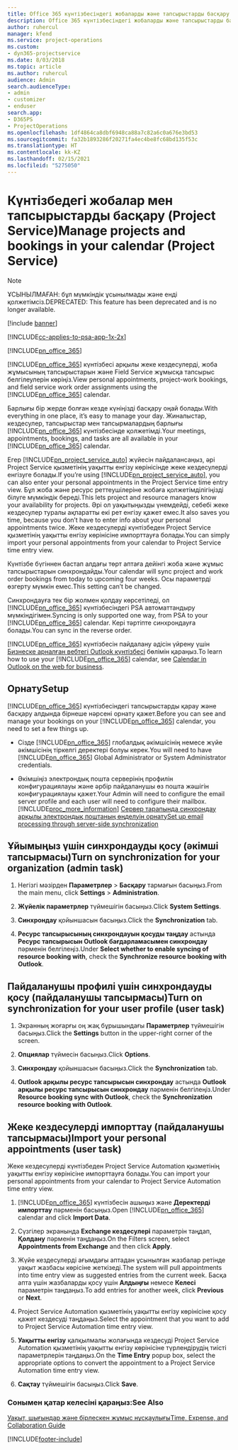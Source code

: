 ```yaml
---
title: Office 365 күнтізбесіндегі жобаларды және тапсырыстарды басқару
description: Office 365 күнтізбесіндегі жобаларды және тапсырыстарды басқару жолы
author: ruhercul
manager: kfend
ms.service: project-operations
ms.custom:
- dyn365-projectservice
ms.date: 8/03/2018
ms.topic: article
ms.author: ruhercul
audience: Admin
search.audienceType:
- admin
- customizer
- enduser
search.app:
- D365PS
- ProjectOperations
ms.openlocfilehash: 1df4864ca8dbf6948ca88a7c82a6c0a676e3bd53
ms.sourcegitcommit: fa32b1893286f20271fa4ec4be8fc68bd135f53c
ms.translationtype: HT
ms.contentlocale: kk-KZ
ms.lasthandoff: 02/15/2021
ms.locfileid: "5275050"
---
```

# <a name="manage-projects-and-bookings-in-your-calendar-project-service"></a><span data-ttu-id="83f83-103">Күнтізбедегі жобалар мен тапсырыстарды басқару (Project Service)</span><span class="sxs-lookup"><span data-stu-id="83f83-103">Manage projects and bookings in your calendar (Project Service)</span></span>

> [!Note]
> <span data-ttu-id="83f83-104">ҰСЫНЫЛМАҒАН: бұл мүмкіндік ұсынылмады және енді қолжетімсіз.</span><span class="sxs-lookup"><span data-stu-id="83f83-104">DEPRECATED: This feature has been deprecated and is no longer available.</span></span>

[!include [banner](../includes/psa-now-project-operations.md)]

[!INCLUDE[cc-applies-to-psa-app-1x-2x](../includes/cc-applies-to-psa-app-1x-2x.md)]

[!INCLUDE[pn_office_365](../includes/pn-office-365.md)] 

<span data-ttu-id="83f83-105">[!INCLUDE[pn_office_365](../includes/pn-office-365.md)] күнтізбесі арқылы жеке кездесулерді, жоба жұмысының тапсырыстарын және Field Service жұмысқа тапсырыс белгілеулерін көріңіз.</span><span class="sxs-lookup"><span data-stu-id="83f83-105">View personal appointments, project-work bookings, and field service work order assignments using the [!INCLUDE[pn_office_365](../includes/pn-office-365.md)] calendar.</span></span>  
  
 <span data-ttu-id="83f83-106">Барлығы бір жерде болған кезде күніңізді басқару оңай болады.</span><span class="sxs-lookup"><span data-stu-id="83f83-106">With everything in one place, it’s easy to manage your day.</span></span> <span data-ttu-id="83f83-107">Жиналыстар, кездесулер, тапсырыстар мен тапсырмалардың барлығы [!INCLUDE[pn_office_365](../includes/pn-office-365.md)] күнтізбесінде қолжетімді.</span><span class="sxs-lookup"><span data-stu-id="83f83-107">Your meetings, appointments, bookings, and tasks are all available in your [!INCLUDE[pn_office_365](../includes/pn-office-365.md)] calendar.</span></span>  
  
 <span data-ttu-id="83f83-108">Егер [!INCLUDE[pn_project_service_auto](../includes/pn-project-service-auto.md)] жүйесін пайдалансаңыз, әрі Project Service қызметінің уақытты енгізу көрінісінде жеке кездесулерді енгізуге болады.</span><span class="sxs-lookup"><span data-stu-id="83f83-108">If you’re using [!INCLUDE[pn_project_service_auto](../includes/pn-project-service-auto.md)], you can also enter your personal appointments in the Project Service time entry view.</span></span> <span data-ttu-id="83f83-109">Бұл жоба және ресурс реттеушілеріне жобаға қолжетімділігіңізді білуге мүмкіндік береді.</span><span class="sxs-lookup"><span data-stu-id="83f83-109">This lets project and resource managers know your availability for projects.</span></span> <span data-ttu-id="83f83-110">Әрі ол уақытыңызды үнемдейді, себебі жеке кездесулер туралы ақпаратты екі рет енгізу қажет емес.</span><span class="sxs-lookup"><span data-stu-id="83f83-110">It also saves you time, because you don’t have to enter info about your personal appointments twice.</span></span> <span data-ttu-id="83f83-111">Жеке кездесулерді күнтізбеден Project Service қызметінің уақытты енгізу көрінісіне импорттауға болады.</span><span class="sxs-lookup"><span data-stu-id="83f83-111">You can simply import your personal appointments from your calendar to Project Service time entry view.</span></span>  
  
 <span data-ttu-id="83f83-112">Күнтізбе бүгіннен бастап алдағы төрт аптаға дейінгі жоба және жұмыс тапсырыстарын синхрондайды.</span><span class="sxs-lookup"><span data-stu-id="83f83-112">Your calendar will sync project and work order bookings from today to upcoming four weeks.</span></span> <span data-ttu-id="83f83-113">Осы параметрді өзгерту мүмкін емес.</span><span class="sxs-lookup"><span data-stu-id="83f83-113">This setting can’t be changed.</span></span>  
  
 <span data-ttu-id="83f83-114">Синхрондауға тек бір жолмен қолдау көрсетіледі, ол [!INCLUDE[pn_office_365](../includes/pn-office-365.md)] күнтізбесіндегі PSA автоматтандыру мүмкіндігімен.</span><span class="sxs-lookup"><span data-stu-id="83f83-114">Syncing is only supported one way, from PSA to your [!INCLUDE[pn_office_365](../includes/pn-office-365.md)] calendar.</span></span> <span data-ttu-id="83f83-115">Кері тәртіпте синхрондауға болады.</span><span class="sxs-lookup"><span data-stu-id="83f83-115">You can sync in the reverse order.</span></span> 
  
 <span data-ttu-id="83f83-116">[!INCLUDE[pn_office_365](../includes/pn-office-365.md)] күнтізбесін пайдалану әдісін үйрену үшін [Бизнеске арналған вебтегі Outlook күнтізбесі](https://support.office.com/article/Calendar-in-Outlook-on-the-web-for-business-5219c457-d1fe-4c2f-9032-1a816b88e936) бөлімін қараңыз.</span><span class="sxs-lookup"><span data-stu-id="83f83-116">To learn how to use your [!INCLUDE[pn_office_365](../includes/pn-office-365.md)] calendar, see [Calendar in Outlook on the web for business](https://support.office.com/article/Calendar-in-Outlook-on-the-web-for-business-5219c457-d1fe-4c2f-9032-1a816b88e936).</span></span>  
  
## <a name="setup"></a><span data-ttu-id="83f83-117">Орнату</span><span class="sxs-lookup"><span data-stu-id="83f83-117">Setup</span></span>  
 <span data-ttu-id="83f83-118">[!INCLUDE[pn_office_365](../includes/pn-office-365.md)] күнтізбесіндегі тапсырыстарды қарау және басқару алдында бірнеше нәрсені орнату қажет.</span><span class="sxs-lookup"><span data-stu-id="83f83-118">Before you can see and manage your bookings on your [!INCLUDE[pn_office_365](../includes/pn-office-365.md)] calendar, you need to set a few things up.</span></span>  
  
- <span data-ttu-id="83f83-119">Сізде [!INCLUDE[pn_office_365](../includes/pn-office-365.md)] глобалдық әкімшісінің немесе жүйе әкімшісінің тіркелгі деректері болуы керек.</span><span class="sxs-lookup"><span data-stu-id="83f83-119">You will need to have [!INCLUDE[pn_office_365](../includes/pn-office-365.md)] Global Administrator or System Administrator credentials.</span></span>  
  
- <span data-ttu-id="83f83-120">Әкімшіңіз электрондық пошта серверінің профилін конфигурациялауы және әрбір пайдаланушы өз пошта жәшігін конфигурациялауы қажет.</span><span class="sxs-lookup"><span data-stu-id="83f83-120">Your Admin will need to configure the email server profile and each user will need to configure their mailbox.</span></span> [!INCLUDE[proc_more_information](../includes/proc-more-information.md)] <span data-ttu-id="83f83-121">[Сервер тарапында синхрондау арқылы электрондық поштаның өңделуін орнату](https://docs.microsoft.com/dynamics365/customerengagement/on-premises/admin/set-up-server-side-synchronization-of-email-appointments-contacts-and-tasks)</span><span class="sxs-lookup"><span data-stu-id="83f83-121">[Set up email processing through server-side synchronization](https://docs.microsoft.com/dynamics365/customerengagement/on-premises/admin/set-up-server-side-synchronization-of-email-appointments-contacts-and-tasks)</span></span>  
  
## <a name="turn-on-synchronization-for-your-organization-admin-task"></a><span data-ttu-id="83f83-122">Ұйымыңыз үшін синхрондауды қосу (әкімші тапсырмасы)</span><span class="sxs-lookup"><span data-stu-id="83f83-122">Turn on synchronization for your organization (admin task)</span></span>  
  
1.  <span data-ttu-id="83f83-123">Негізгі мәзірден **Параметрлер** > **Басқару** тармағын басыңыз.</span><span class="sxs-lookup"><span data-stu-id="83f83-123">From the main menu, click **Settings** > **Administration**.</span></span>  
  
2.  <span data-ttu-id="83f83-124">**Жүйелік параметрлер** түймешігін басыңыз.</span><span class="sxs-lookup"><span data-stu-id="83f83-124">Click **System Settings**.</span></span>  
  
3.  <span data-ttu-id="83f83-125">**Синхрондау** қойыншасын басыңыз.</span><span class="sxs-lookup"><span data-stu-id="83f83-125">Click the **Synchronization** tab.</span></span>  
  
4.  <span data-ttu-id="83f83-126">**Ресурс тапсырысының синхрондауын қосуды таңдау** астында **Ресурс тапсырысын Outlook бағдарламасымен синхрондау** пәрменін белгілеңіз.</span><span class="sxs-lookup"><span data-stu-id="83f83-126">Under **Select whether to enable syncing of resource booking with**, check the **Synchronize resource booking with Outlook**.</span></span>  
  
## <a name="turn-on-synchronization-for-your-user-profile-user-task"></a><span data-ttu-id="83f83-127">Пайдаланушы профилі үшін синхрондауды қосу (пайдаланушы тапсырмасы)</span><span class="sxs-lookup"><span data-stu-id="83f83-127">Turn on synchronization for your user profile (user task)</span></span>  
  
1.  <span data-ttu-id="83f83-128">Экранның жоғарғы оң жақ бұрышындағы **Параметрлер** түймешігін басыңыз.</span><span class="sxs-lookup"><span data-stu-id="83f83-128">Click the **Settings** button in the upper-right corner of the screen.</span></span>  
  
2.  <span data-ttu-id="83f83-129">**Опциялар** түймесін басыңыз.</span><span class="sxs-lookup"><span data-stu-id="83f83-129">Click **Options**.</span></span>  
  
3.  <span data-ttu-id="83f83-130">**Синхрондау** қойыншасын басыңыз.</span><span class="sxs-lookup"><span data-stu-id="83f83-130">Click the **Synchronization** tab.</span></span>  
  
4.  <span data-ttu-id="83f83-131">**Outlook арқылы ресурс тапсырысын синхрондау** астында **Outlook арқылы ресурс тапсырысын синхрондау** пәрменін белгілеңіз.</span><span class="sxs-lookup"><span data-stu-id="83f83-131">Under **Resource booking sync with Outlook**, check the **Synchronization resource booking with Outlook**.</span></span>  
  
## <a name="import-your-personal-appointments-user-task"></a><span data-ttu-id="83f83-132">Жеке кездесулерді импорттау (пайдаланушы тапсырмасы)</span><span class="sxs-lookup"><span data-stu-id="83f83-132">Import your personal appointments (user task)</span></span>  
 <span data-ttu-id="83f83-133">Жеке кездесулерді күнтізбеден Project Service Automation қызметінің уақытты енгізу көрінісіне импорттауға болады.</span><span class="sxs-lookup"><span data-stu-id="83f83-133">You can import your personal appointments from your calendar to Project Service Automation time entry view.</span></span>  
  
1. <span data-ttu-id="83f83-134">[!INCLUDE[pn_office_365](../includes/pn-office-365.md)] күнтізбесін ашыңыз және **Деректерді импорттау** пәрменін басыңыз.</span><span class="sxs-lookup"><span data-stu-id="83f83-134">Open [!INCLUDE[pn_office_365](../includes/pn-office-365.md)] calendar and click **Import Data**.</span></span>  
  
2. <span data-ttu-id="83f83-135">Сүзгілер экранында **Exchange кездесулері** параметрін таңдап, **Қолдану** пәрменін таңдаңыз.</span><span class="sxs-lookup"><span data-stu-id="83f83-135">On the Filters screen, select **Appointments from Exchange** and then click **Apply**.</span></span>  
  
3. <span data-ttu-id="83f83-136">Жүйе кездесулерді ағымдағы аптадан ұсынылған жазбалар ретінде уақыт жазбасы көрісіне жеткізеді.</span><span class="sxs-lookup"><span data-stu-id="83f83-136">The system will pull appointments into time entry view as suggested entries from the current week.</span></span> <span data-ttu-id="83f83-137">Басқа апта үшін жазбаларды қосу үшін **Алдыңғы** немесе **Келесі** параметрін таңдаңыз.</span><span class="sxs-lookup"><span data-stu-id="83f83-137">To add entries for another week, click **Previous** or **Next**.</span></span>  
  
4. <span data-ttu-id="83f83-138">Project Service Automation қызметінің уақытты енгізу көрінісіне қосу қажет кездесуді таңдаңыз.</span><span class="sxs-lookup"><span data-stu-id="83f83-138">Select the appointment that you want to add to Project Service Automation time entry view.</span></span>  
  
5. <span data-ttu-id="83f83-139">**Уақытты енгізу** қалқылмалы жолағында кездесуді Project Service Automation қызметінің уақытты енгізу көрінісіне түрлендірудің тиісті параметрлерін таңдаңыз.</span><span class="sxs-lookup"><span data-stu-id="83f83-139">On the **Time Entry** popup box, select the appropriate options to convert the appointment to a Project Service Automation time entry view.</span></span>  
  
6. <span data-ttu-id="83f83-140">**Сақтау** түймешігін басыңыз.</span><span class="sxs-lookup"><span data-stu-id="83f83-140">Click **Save**.</span></span>  
  
### <a name="see-also"></a><span data-ttu-id="83f83-141">Сонымен қатар келесіні қараңыз:</span><span class="sxs-lookup"><span data-stu-id="83f83-141">See Also</span></span>  
 [<span data-ttu-id="83f83-142">Уақыт, шығындар және бірлескен жұмыс нұсқаулығы</span><span class="sxs-lookup"><span data-stu-id="83f83-142">Time, Expense, and Collaboration Guide</span></span>](../psa/time-expense-collaboration-guide.md)


[!INCLUDE[footer-include](../includes/footer-banner.md)]